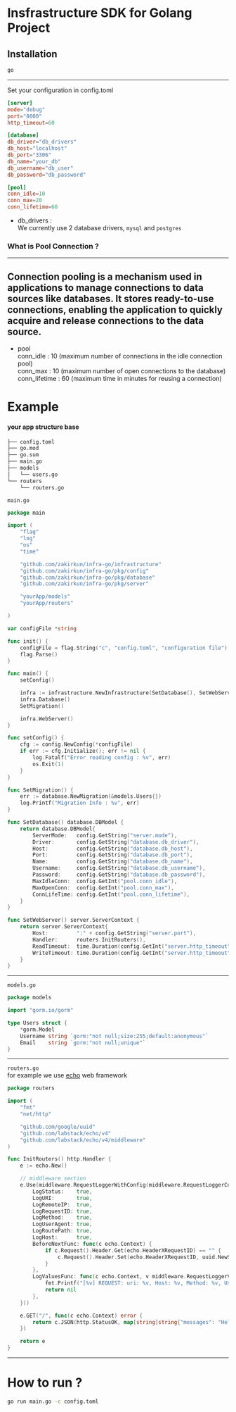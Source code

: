 # Insfrastructure SDK for Golang Project 
## Installation
```sh
go
```
---
Set your configuration in config.toml
```toml
[server]
mode="debug"
port="8000"
http_timeout=60

[database]
db_driver="db_drivers"
db_host="localhost"
db_port="3306"
db_name="your_db"
db_username="db_user"
db_password="db_password"

[pool]
conn_idle=10
conn_max=20
conn_lifetime=60
```
- db_drivers : \
 We currently use 2 database drivers, `mysql` and `postgres`

 ### What is Pool Connection ?
 ---
 Connection pooling is a mechanism used in applications to manage connections to data sources like databases. It stores ready-to-use connections, enabling the application to quickly acquire and release connections to the data source.
---

- pool \
conn_idle : 10 (maximum number of connections in the idle connection pool)\
conn_max : 10 (maximum number of open connections to the database)\
conn_lifetime : 60 (maximum time in minutes for reusing a connection)

# Example
#### your app structure base
```sh
├── config.toml
├── go.mod
├── go.sum
├── main.go
├── models
│   └── users.go
└── routers
    └── routers.go
```

`main.go`
```go
package main

import (
	"flag"
	"log"
	"os"
	"time"

	"github.com/zakirkun/infra-go/infrastructure"
	"github.com/zakirkun/infra-go/pkg/config"
	"github.com/zakirkun/infra-go/pkg/database"
	"github.com/zakirkun/infra-go/pkg/server"

    "yourApp/models"
	"yourApp/routers"

)

var configFile *string

func init() {
	configFile = flag.String("c", "config.toml", "configuration file")
	flag.Parse()
}

func main() {
	setConfig()

	infra := infrastructure.NewInfrastructure(SetDatabase(), SetWebServer())
	infra.Database()
	SetMigration()

	infra.WebServer()
}

func setConfig() {
	cfg := config.NewConfig(*configFile)
	if err := cfg.Initialize(); err != nil {
		log.Fatalf("Error reading config : %v", err)
		os.Exit(1)
	}
}

func SetMigration() {
	err := database.NewMigration(&models.Users{})
	log.Printf("Migration Info : %v", err)
}

func SetDatabase() database.DBModel {
	return database.DBModel{
		ServerMode:   config.GetString("server.mode"),
		Driver:       config.GetString("database.db_driver"),
		Host:         config.GetString("database.db_host"),
		Port:         config.GetString("database.db_port"),
		Name:         config.GetString("database.db_name"),
		Username:     config.GetString("database.db_username"),
		Password:     config.GetString("database.db_password"),
		MaxIdleConn:  config.GetInt("pool.conn_idle"),
		MaxOpenConn:  config.GetInt("pool.conn_max"),
		ConnLifeTime: config.GetInt("pool.conn_lifetime"),
	}
}

func SetWebServer() server.ServerContext {
	return server.ServerContext{
		Host:         ":" + config.GetString("server.port"),
		Handler:      routers.InitRouters(),
		ReadTimeout:  time.Duration(config.GetInt("server.http_timeout")),
		WriteTimeout: time.Duration(config.GetInt("server.http_timeout")),
	}
}
```
---
`models.go`
```go
package models

import "gorm.io/gorm"

type Users struct {
	*gorm.Model
	Username string `gorm:"not null;size:255;default:anonymous"`
	Email    string `gorm:"not null;unique"`
}
```
---
`routers.go`\
for example we use [echo](github.com/labstack/echo) web framework
```go
package routers

import (
	"fmt"
	"net/http"

	"github.com/google/uuid"
	"github.com/labstack/echo/v4"
	"github.com/labstack/echo/v4/middleware"
)

func InitRouters() http.Handler {
	e := echo.New()

	// middleware section
	e.Use(middleware.RequestLoggerWithConfig(middleware.RequestLoggerConfig{
		LogStatus:    true,
		LogURI:       true,
		LogRemoteIP:  true,
		LogRequestID: true,
		LogMethod:    true,
		LogUserAgent: true,
		LogRoutePath: true,
		LogHost:      true,
		BeforeNextFunc: func(c echo.Context) {
			if c.Request().Header.Get(echo.HeaderXRequestID) == "" {
				c.Request().Header.Set(echo.HeaderXRequestID, uuid.NewString())
			}
		},
		LogValuesFunc: func(c echo.Context, v middleware.RequestLoggerValues) error {
			fmt.Printf("[%v] REQUEST: uri: %v, Host: %v, Method: %v, UserAgent: %v, RoutePath: %v, IP: %v\n", v.RequestID, v.URI, v.Host, v.Method, v.UserAgent, v.RoutePath, v.RemoteIP)
			return nil
		},
	}))

	e.GET("/", func(c echo.Context) error {
		return c.JSON(http.StatusOK, map[string]string{"messages": "Hello World!"})
	})

	return e
}
```
---
# How to run ?
```sh
go run main.go -c config.toml
```